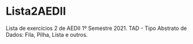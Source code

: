 # Lista2AEDII
 Lista de exercícios 2 de AEDII 1º Semestre 2021. TAD - Tipo Abstrato de Dados: Fila, Pilha, Lista e outros.
